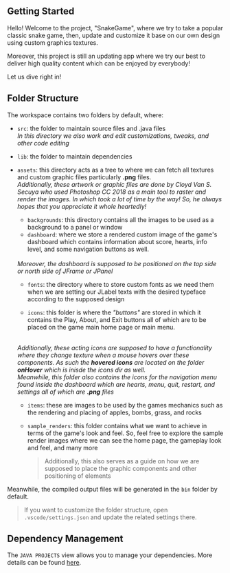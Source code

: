 ## Getting Started

Hello! Welcome to the project, "SnakeGame", where we try to take a popular classic snake game, then, update and customize it
base on our own design using custom graphics textures. 

Moreover, this project is still an updating app where we try our best to deliver high quality content which can be enjoyed by everybody!

Let us dive right in!

## Folder Structure

The workspace contains two folders by default, where:

- `src`: the folder to maintain source files and .java files 
    <br>
    <i> In this directory we also work and edit customizations, tweaks, and other code editing </i>
- `lib`: the folder to maintain dependencies

- `assets`: this directory acts as a tree to where we can fetch all     textures and custom graphic files particularly <b>.png</b> files. 
    <br>
    <i>Additionally, these artwork or graphic files are done by Cloyd Van S. Secuya who used Photoshop CC 2018 as a main tool to raster and render the images. In which took a lot of time by the way! So, he always hopes that you appreciate it whole heartedly!
    </i>  

    - `backgrounds`: this directory contains all the images to be used as a background to a panel or window
    - `dashboard`: where we store a rendered custom image of the game's dashboard which contains information about score, hearts, info level, and some navigation buttons as well. 
    <br>
    <i>Moreover, the dashboard is supposed to be positioned on the top side or north side of JFrame or JPanel 
    </i>
    
    - `fonts`: the directory where to store custom fonts as we need them when we are setting our JLabel texts with the desired typeface according to the supposed design

    - `icons`: this folder is where the <i>"buttons"</i> are stored in which it contains the Play, About, and Exit buttons all of which are to be placed on the game main home page or main menu. 
    <br>
    <i>Additionally, these acting icons are supposed to have a functionality where they change texture when a mouse hovers over these components. As such the <b>hovered icons</b> are located on the folder <b>onHover</b> which is inisde the icons dir as well. 
    <br>
    Meanwhile, this folder also contains the icons for the navigation menu found inside the dashboard which are hearts, menu, quit, restart, and settings all of which are <b>.png</b> files
    </i> 

    <br>

    - `items`: these are images to be used by the games mechanics such as the rendering and placing of apples, bombs, grass, and rocks 

    - `sample_renders`: this folder contains what we want to achieve in terms of the game's look and feel. So, feel free to explore the sample render images where we can see the home page, the gameplay look and feel, and many more
        > Additionally, this also serves as a guide on how we are supposed to place the graphic components and other positioning of elements


Meanwhile, the compiled output files will be generated in the `bin` folder by default.

> If you want to customize the folder structure, open `.vscode/settings.json` and update the related settings there.

## Dependency Management

The `JAVA PROJECTS` view allows you to manage your dependencies. More details can be found [here](https://github.com/microsoft/vscode-java-dependency#manage-dependencies).



